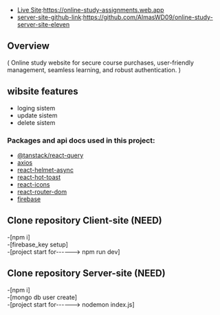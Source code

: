 - [Live Site](url):https://online-study-assignments.web.app
- [server-site-github-link](url):https://github.com/AlmasWD09/online-study-server-site-eleven

## Overview
(
     Online study website for secure course purchases, user-friendly management, seamless learning, and robust authentication.
)

## wibsite features
- loging sistem
- update sistem
- delete sistem


### Packages and api docs used in this project:
- [@tanstack/react-query](https://www.npmjs.com/package/@tanstack/react-query)
- [axios](https://www.npmjs.com/package/axios)
- [react-helmet-async](https://www.npmjs.com/package/react-helmet-async)
- [react-hot-toast](https://www.npmjs.com/package/react-hot-toast)
- [react-icons](https://www.npmjs.com/package/react-icons)
- [react-router-dom](https://www.npmjs.com/package/react-router-dom)
- [firebase](https://www.npmjs.com/package/firebase)


## Clone repository Client-site (NEED)
-[npm i]
<br/>
-[firebase_key setup]
<br/>
-[project start for------> npm run dev]

## Clone repository Server-site (NEED)
-[npm i]
<br/>
-[mongo db user create]
<br/>
-[project start for------> nodemon index.js]